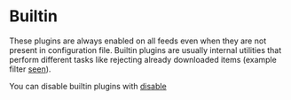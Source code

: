 # Builtin
These plugins are always enabled on all feeds even when they are not present in configuration file. Builtin plugins are usually internal utilities that perform different tasks like rejecting already downloaded items (example filter [seen](/Plugins/seen)).

You can disable builtin plugins with [disable](/Plugins/disable)